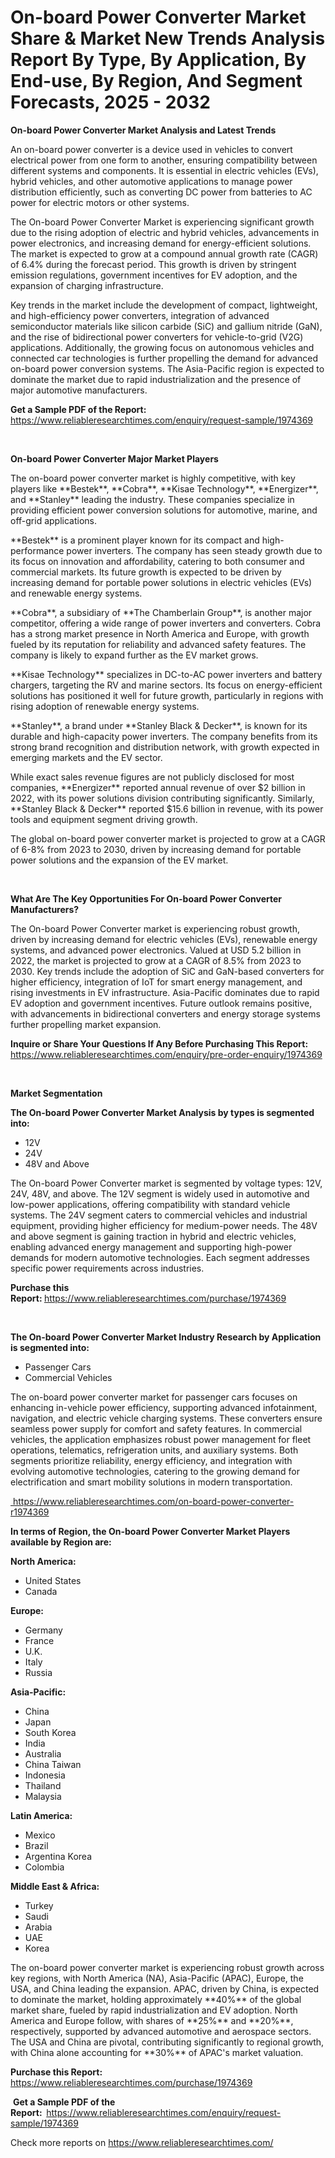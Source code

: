 <p><h1>On-board Power Converter Market Share & Market New Trends Analysis Report By Type, By Application, By End-use, By Region, And Segment Forecasts, 2025 - 2032</h1></p><p><strong>On-board Power Converter Market Analysis and Latest Trends</strong></p>
<p><p>An on-board power converter is a device used in vehicles to convert electrical power from one form to another, ensuring compatibility between different systems and components. It is essential in electric vehicles (EVs), hybrid vehicles, and other automotive applications to manage power distribution efficiently, such as converting DC power from batteries to AC power for electric motors or other systems.</p><p>The On-board Power Converter Market is experiencing significant growth due to the rising adoption of electric and hybrid vehicles, advancements in power electronics, and increasing demand for energy-efficient solutions. The market is expected to grow at a compound annual growth rate (CAGR) of 6.4% during the forecast period. This growth is driven by stringent emission regulations, government incentives for EV adoption, and the expansion of charging infrastructure.</p><p>Key trends in the market include the development of compact, lightweight, and high-efficiency power converters, integration of advanced semiconductor materials like silicon carbide (SiC) and gallium nitride (GaN), and the rise of bidirectional power converters for vehicle-to-grid (V2G) applications. Additionally, the growing focus on autonomous vehicles and connected car technologies is further propelling the demand for advanced on-board power conversion systems. The Asia-Pacific region is expected to dominate the market due to rapid industrialization and the presence of major automotive manufacturers.</p></p>
<p><strong>Get a Sample PDF of the Report:&nbsp;</strong> <a href="https://www.reliableresearchtimes.com/enquiry/request-sample/1974369?utm_campaign=1940&utm_medium=2&utm_source=Github&utm_content=ia&utm_term=24012025&utm_id=on-board-power-converter">https://www.reliableresearchtimes.com/enquiry/request-sample/1974369</a></p>
<p>&nbsp;</p>
<p><strong>On-board Power Converter Major Market Players</strong></p>
<p><p>The on-board power converter market is highly competitive, with key players like **Bestek**, **Cobra**, **Kisae Technology**, **Energizer**, and **Stanley** leading the industry. These companies specialize in providing efficient power conversion solutions for automotive, marine, and off-grid applications.</p><p>**Bestek** is a prominent player known for its compact and high-performance power inverters. The company has seen steady growth due to its focus on innovation and affordability, catering to both consumer and commercial markets. Its future growth is expected to be driven by increasing demand for portable power solutions in electric vehicles (EVs) and renewable energy systems.</p><p>**Cobra**, a subsidiary of **The Chamberlain Group**, is another major competitor, offering a wide range of power inverters and converters. Cobra has a strong market presence in North America and Europe, with growth fueled by its reputation for reliability and advanced safety features. The company is likely to expand further as the EV market grows.</p><p>**Kisae Technology** specializes in DC-to-AC power inverters and battery chargers, targeting the RV and marine sectors. Its focus on energy-efficient solutions has positioned it well for future growth, particularly in regions with rising adoption of renewable energy systems.</p><p>**Stanley**, a brand under **Stanley Black & Decker**, is known for its durable and high-capacity power inverters. The company benefits from its strong brand recognition and distribution network, with growth expected in emerging markets and the EV sector.</p><p>While exact sales revenue figures are not publicly disclosed for most companies, **Energizer** reported annual revenue of over $2 billion in 2022, with its power solutions division contributing significantly. Similarly, **Stanley Black & Decker** reported $15.6 billion in revenue, with its power tools and equipment segment driving growth.</p><p>The global on-board power converter market is projected to grow at a CAGR of 6-8% from 2023 to 2030, driven by increasing demand for portable power solutions and the expansion of the EV market.</p></p>
<p>&nbsp;</p>
<p><strong>What Are The Key Opportunities For On-board Power Converter Manufacturers?</strong></p>
<p><p>The On-board Power Converter market is experiencing robust growth, driven by increasing demand for electric vehicles (EVs), renewable energy systems, and advanced power electronics. Valued at USD 5.2 billion in 2022, the market is projected to grow at a CAGR of 8.5% from 2023 to 2030. Key trends include the adoption of SiC and GaN-based converters for higher efficiency, integration of IoT for smart energy management, and rising investments in EV infrastructure. Asia-Pacific dominates due to rapid EV adoption and government incentives. Future outlook remains positive, with advancements in bidirectional converters and energy storage systems further propelling market expansion.</p></p>
<p><strong>Inquire or Share Your Questions If Any Before Purchasing This Report:</strong> <a href="https://www.reliableresearchtimes.com/enquiry/pre-order-enquiry/1974369?utm_campaign=1940&utm_medium=2&utm_source=Github&utm_content=ia&utm_term=24012025&utm_id=on-board-power-converter">https://www.reliableresearchtimes.com/enquiry/pre-order-enquiry/1974369</a></p>
<p>&nbsp;</p>
<p><strong>Market Segmentation</strong></p>
<p><strong>The On-board Power Converter Market Analysis by types is segmented into:</strong></p>
<p><ul><li>12V</li><li>24V</li><li>48V and Above</li></ul></p>
<p><p>The On-board Power Converter market is segmented by voltage types: 12V, 24V, 48V, and above. The 12V segment is widely used in automotive and low-power applications, offering compatibility with standard vehicle systems. The 24V segment caters to commercial vehicles and industrial equipment, providing higher efficiency for medium-power needs. The 48V and above segment is gaining traction in hybrid and electric vehicles, enabling advanced energy management and supporting high-power demands for modern automotive technologies. Each segment addresses specific power requirements across industries.</p></p>
<p><strong>Purchase this Report:&nbsp;</strong><a href="https://www.reliableresearchtimes.com/purchase/1974369?utm_campaign=1940&utm_medium=2&utm_source=Github&utm_content=ia&utm_term=24012025&utm_id=on-board-power-converter">https://www.reliableresearchtimes.com/purchase/1974369</a></p>
<p>&nbsp;</p>
<p><strong>The On-board Power Converter Market Industry Research by Application is segmented into:</strong></p>
<p><ul><li>Passenger Cars</li><li>Commercial Vehicles</li></ul></p>
<p><p>The on-board power converter market for passenger cars focuses on enhancing in-vehicle power efficiency, supporting advanced infotainment, navigation, and electric vehicle charging systems. These converters ensure seamless power supply for comfort and safety features. In commercial vehicles, the application emphasizes robust power management for fleet operations, telematics, refrigeration units, and auxiliary systems. Both segments prioritize reliability, energy efficiency, and integration with evolving automotive technologies, catering to the growing demand for electrification and smart mobility solutions in modern transportation.</p></p>
<p><a href="https://www.reliableresearchtimes.com/on-board-power-converter-r1974369?utm_campaign=1940&utm_medium=2&utm_source=Github&utm_content=ia&utm_term=24012025&utm_id=on-board-power-converter">&nbsp;https://www.reliableresearchtimes.com/on-board-power-converter-r1974369</a></p>
<p><strong>In terms of Region, the On-board Power Converter Market Players available by Region are:</strong></p>
<p>
    <p> <strong> North America: </strong>
        <ul>
            <li>United States</li>
            <li>Canada</li>
        </ul>
        </p> 
    <p> <strong> Europe: </strong>
        <ul>
            <li>Germany</li>
            <li>France</li>
            <li>U.K.</li>
            <li>Italy</li>
            <li>Russia</li>
        </ul>
        </p> 
    <p> <strong> Asia-Pacific: </strong>
        <ul>
            <li>China</li>
            <li>Japan</li>
            <li>South Korea</li>
            <li>India</li>
            <li>Australia</li>
            <li>China Taiwan</li>
            <li>Indonesia</li>
            <li>Thailand</li>
            <li>Malaysia</li>
        </ul>
        </p> 
    <p> <strong> Latin America: </strong>
        <ul>
            <li>Mexico</li>
            <li>Brazil</li>
            <li>Argentina Korea</li>
            <li>Colombia</li>
        </ul>
        </p> 
    <p> <strong> Middle East & Africa: </strong>
        <ul>
            <li>Turkey</li>
            <li>Saudi</li>
            <li>Arabia</li>
            <li>UAE</li>
            <li>Korea</li>
        </ul>
    </p>
    </p>
<p><p>The on-board power converter market is experiencing robust growth across key regions, with North America (NA), Asia-Pacific (APAC), Europe, the USA, and China leading the expansion. APAC, driven by China, is expected to dominate the market, holding approximately **40%** of the global market share, fueled by rapid industrialization and EV adoption. North America and Europe follow, with shares of **25%** and **20%**, respectively, supported by advanced automotive and aerospace sectors. The USA and China are pivotal, contributing significantly to regional growth, with China alone accounting for **30%** of APAC's market valuation.</p></p>
<p><strong>Purchase this Report: </strong><a href="https://www.reliableresearchtimes.com/purchase/1974369?utm_campaign=1940&utm_medium=2&utm_source=Github&utm_content=ia&utm_term=24012025&utm_id=on-board-power-converter">https://www.reliableresearchtimes.com/purchase/1974369</a></p>
<p>&nbsp;<strong>Get a Sample PDF of the Report:&nbsp;&nbsp;</strong><a href="https://www.reliableresearchtimes.com/enquiry/request-sample/1974369?utm_campaign=1940&utm_medium=2&utm_source=Github&utm_content=ia&utm_term=24012025&utm_id=on-board-power-converter">https://www.reliableresearchtimes.com/enquiry/request-sample/1974369</a></p>
<p><strong></strong></p>
<p>Check more reports on <a href="https://www.reliableresearchtimes.com/?utm_campaign=1940&utm_medium=2&utm_source=Github&utm_content=ia&utm_term=24012025&utm_id=on-board-power-converter">https://www.reliableresearchtimes.com/</a></p>